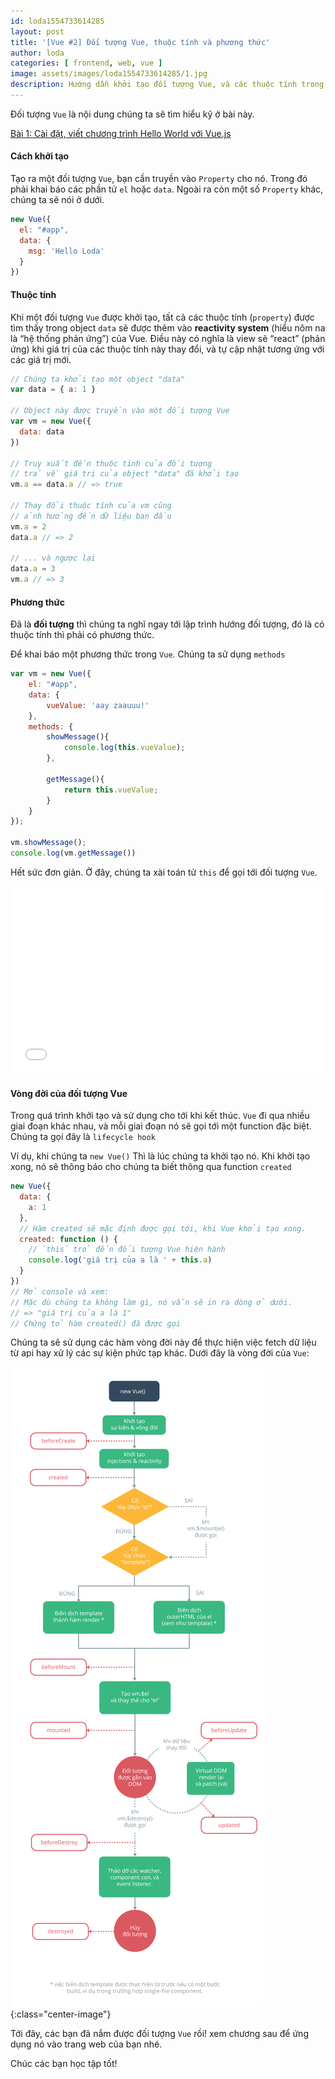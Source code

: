 ```yaml
---
id: loda1554733614285
layout: post
title: '[Vue #2] Đối tượng Vue, thuộc tính và phương thức'
author: loda
categories: [ frontend, web, vue ]
image: assets/images/loda1554733614285/1.jpg
description: Hướng dẫn khởi tạo đối tượng Vue, và các thuộc tính trong Vue.js
---
```


Đối tượng `Vue` là nội dung chúng ta sẽ tìm hiểu kỹ ở bài này.

[Bài 1: Cài đặt, viết chương trình Hello World với Vue.js](https://loda.me/Cai-dat-viet-chuong-trinh-Hello-World-voi-Vue.js/)

#### Cách khởi tạo

Tạo ra một đối tượng `Vue`, bạn cần truyền vào `Property` cho nó. Trong đó phải khai báo các phần tử `el` hoặc `data`. Ngoài ra còn một số `Property` khác, chúng ta sẽ nói ở dưới.

```js
new Vue({
  el: "#app",
  data: {
  	msg: 'Hello Loda'
  }
})
```

#### Thuộc tính

Khi một đối tượng `Vue` được khởi tạo, tất cả các thuộc tính (`property`) được tìm thấy trong object `data` sẽ được thêm vào **reactivity system** (hiểu nôm na là “hệ thống phản ứng”) của Vue. Điều này có nghĩa là view sẽ “react” (phản ứng) khi giá trị của các thuộc tính này thay đổi, và tự cập nhật tương ứng với các giá trị mới.

```js
// Chúng ta khởi tạo một object "data"
var data = { a: 1 }

// Object này được truyền vào một đối tượng Vue
var vm = new Vue({
  data: data
})

// Truy xuất đến thuộc tính của đối tượng 
// trả về giá trị của object "data" đã khởi tạo 
vm.a == data.a // => true

// Thay đổi thuộc tính của vm cũng
// ảnh hưởng đến dữ liệu ban đầu
vm.a = 2
data.a // => 2

// ... và ngược lại
data.a = 3
vm.a // => 3
```

#### Phương thức

Đã là **đối tượng** thì chúng ta nghĩ ngay tới lập trình hướng đối tượng, đó là có thuộc tính thì phải có phương thức.

Để khai báo một phương thức trong `Vue`. Chúng ta sử dụng `methods`

```js
var vm = new Vue({
    el: "#app",
    data: {
        vueValue: 'aay zaauuu!'
    },
    methods: {
        showMessage(){
            console.log(this.vueValue);
        },
        
        getMessage(){
            return this.vueValue;
        }
    }
});

vm.showMessage();
console.log(vm.getMessage())
```

Hết sức đơn giản. Ở đây, chúng ta xài toán tử `this` để gọi tới đối tượng `Vue`.

<iframe width="100%" height="300" src="//jsfiddle.net/lodanamnh/m267jfpu/7/embedded/js,html,result/" allowfullscreen="allowfullscreen" allowpaymentrequest frameborder="0"></iframe>

#### Vòng đời của đối tượng Vue

Trong quá trình khởi tạo và sử dụng cho tới khi kết thúc. `Vue` đi qua nhiều giai đoạn khác nhau, và mỗi giai đoạn nó sẽ gọi tới một function đặc biệt. Chúng ta gọi đây là  `lifecycle hook`

Ví dụ, khi chúng ta `new Vue()` Thì là lúc chúng ta khởi tạo nó. Khi khởi tạo xong, nó sẽ thông báo cho chúng ta biết thông qua function `created`

```js
new Vue({
  data: {
    a: 1
  },
  // Hàm created sẽ mặc định được gọi tới, khi Vue khởi tạo xong. 
  created: function () {
    // `this` trỏ đến đối tượng Vue hiện hành
    console.log('giá trị của a là ' + this.a)
  }
})
// Mở console và xem:
// Mặc dù chúng ta không làm gì, nó vẫn sẽ in ra dòng ở dưới.
// => "giá trị của a là 1"
// Chứng tỏ hàm created() đã được gọi
```

Chúng ta sẽ sử dụng các hàm vòng đời này để thực hiện việc fetch dữ liệu từ api hay xử lý các sự kiện phức tạp khác. Dưới đây là vòng đời của `Vue`:

![vue-lifecycle](/assets/images/loda1554733614285/2.png){:class="center-image"}


Tới đây, các bạn đã nắm được đối tượng `Vue` rồi! xem chương sau để ứng dụng nó vào trang web của bạn nhé.

Chúc các bạn học tập tốt!